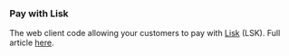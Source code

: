 ### Pay with Lisk

The web client code allowing your customers to pay with [Lisk](https://lisk.io) (LSK).
Full article [here](https://tagtaxa.com/pay-with-lisk-prototype/).
